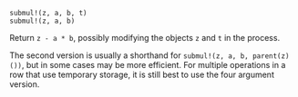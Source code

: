 ```
submul!(z, a, b, t)
submul!(z, a, b)
```

Return `z - a * b`, possibly modifying the objects `z` and `t` in the process.

The second version is usually a shorthand for `submul!(z, a, b, parent(z)())`, but in some cases may be more efficient. For multiple operations in a row that use temporary storage, it is still best to use the four argument version.
